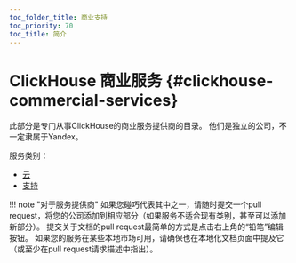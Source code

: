 ```yaml
---
toc_folder_title: 商业支持
toc_priority: 70
toc_title: 简介
---
```


# ClickHouse 商业服务 {#clickhouse-commercial-services}

此部分是专门从事ClickHouse的商业服务提供商的目录。 他们是独立的公司，不一定隶属于Yandex。

服务类别：

-	[云](../commercial/cloud.md)
-	[支持](../commercial/support.md)

!!! note "对于服务提供商"
    如果您碰巧代表其中之一，请随时提交一个pull request，将您的公司添加到相应部分（如果服务不适合现有类别，甚至可以添加新部分）。 提交关于文档的pull request最简单的方式是点击右上角的“铅笔”编辑按钮。 如果您的服务在某些本地市场可用，请确保也在本地化文档页面中提及它（或至少在pull request请求描述中指出）。
